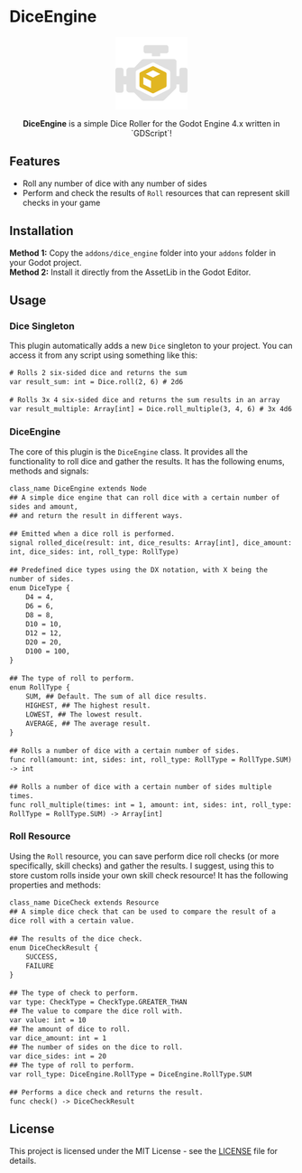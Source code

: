 # DiceEngine

<p align="center">
  <img src="addons\dice_engine\dice_engine.svg" alt="DiceEngine Icon" width="128" height="128">
</p>

<p align="center">
  <b>DiceEngine</b> is a simple Dice Roller for the Godot Engine 4.x written in `GDScript`!
</p>


## Features
- Roll any number of dice with any number of sides
- Perform and check the results of `Roll` resources that can represent skill checks in your game


## Installation
**Method 1:** Copy the `addons/dice_engine` folder into your `addons` folder in your Godot project.<br>
**Method 2:** Install it directly from the AssetLib in the Godot Editor.


## Usage

### Dice Singleton
This plugin automatically adds a new `Dice` singleton to your project. You can access it from any script using something like this:
```gdscript
# Rolls 2 six-sided dice and returns the sum
var result_sum: int = Dice.roll(2, 6) # 2d6

# Rolls 3x 4 six-sided dice and returns the sum results in an array
var result_multiple: Array[int] = Dice.roll_multiple(3, 4, 6) # 3x 4d6
```

### DiceEngine
The core of this plugin is the `DiceEngine` class. It provides all the functionality to roll dice and gather the results. It has the following enums, methods and signals:

```gdscript
class_name DiceEngine extends Node
## A simple dice engine that can roll dice with a certain number of sides and amount,
## and return the result in different ways.

## Emitted when a dice roll is performed.
signal rolled_dice(result: int, dice_results: Array[int], dice_amount: int, dice_sides: int, roll_type: RollType)

## Predefined dice types using the DX notation, with X being the number of sides.
enum DiceType {
    D4 = 4,
    D6 = 6,
    D8 = 8,
    D10 = 10,
    D12 = 12,
    D20 = 20,
    D100 = 100,
}

## The type of roll to perform.
enum RollType {
    SUM, ## Default. The sum of all dice results.
    HIGHEST, ## The highest result.
    LOWEST, ## The lowest result.
    AVERAGE, ## The average result.
}

## Rolls a number of dice with a certain number of sides.
func roll(amount: int, sides: int, roll_type: RollType = RollType.SUM) -> int

## Rolls a number of dice with a certain number of sides multiple times.
func roll_multiple(times: int = 1, amount: int, sides: int, roll_type: RollType = RollType.SUM) -> Array[int]
```

### Roll Resource
Using the `Roll` resource, you can save perform dice roll checks (or more specifically, skill checks) and gather the results. I suggest, using this to store custom rolls inside your own skill check resource! It has the following properties and methods:

```gdscript
class_name DiceCheck extends Resource
## A simple dice check that can be used to compare the result of a dice roll with a certain value.

## The results of the dice check.
enum DiceCheckResult {
    SUCCESS,
    FAILURE
}

## The type of check to perform.
var type: CheckType = CheckType.GREATER_THAN
## The value to compare the dice roll with.
var value: int = 10
## The amount of dice to roll.
var dice_amount: int = 1
## The number of sides on the dice to roll.
var dice_sides: int = 20
## The type of roll to perform.
var roll_type: DiceEngine.RollType = DiceEngine.RollType.SUM

## Performs a dice check and returns the result.
func check() -> DiceCheckResult
```


## License
This project is licensed under the MIT License - see the [LICENSE](LICENSE) file for details.

